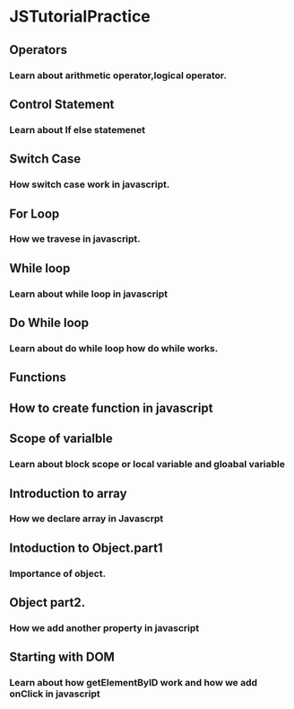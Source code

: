 # JSTutorialPractice


## Operators

### Learn about arithmetic operator,logical operator.


## Control Statement

### Learn about If else statemenet 

## Switch Case

### How switch case work in javascript.

## For Loop

### How we travese in javascript.

## While loop
### Learn about while loop in javascript

## Do While loop

### Learn about do while loop how do while works.

## Functions

## How to create function in javascript


## Scope of varialble
### Learn about block scope or local variable and gloabal variable


## Introduction to array
### How we declare array in Javascrpt


## Intoduction to Object.part1
### Importance of object.


## Object part2.
### How we add another property in javascript

## Starting with DOM

### Learn about how getElementByID work and how we add onClick in javascript  
